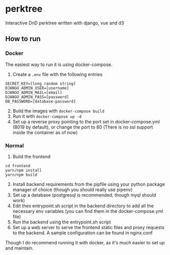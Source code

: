 # perktree

Interactive DnD perktree written with django, vue and d3

## How to run

### Docker
The easiest way to run it is using docker-compose.

1. Create a `.env` file with the following entries
```
SECRET_KEY=[long random string]
DJANGO_ADMIN_USER=[username]
DJANGO_ADMIN_MAIL=[email]
DJANGO_ADMIN_PASS=[password]
DB_PASSWORD=[database-password]
```

2. Build the images with `docker-compose build`
3. Run it with `docker-compose up -d`
4. Set up a reverse proxy pointing to the port set in docker-compose.yml (8019 by default), or change the port to 80 (There is no ssl support inside the container as of now)

### Normal

1. Build the frontend
```
cd frontend
yarn/npm install
yarn/npm build
```

2. Install backend requirements from the pipfile using your python package manager of choice (though you should really use pipenv)
3. Set up a database (postgresql is recommended, though myql should work)
4. Edit thes entrypoint.sh script in the backend directory to add all the necessary env variables (you can find them in the docker-compose.yml file)
5. Run the backend using the entrypoint.sh script
6. Set up a web server to serve the frontend static files and proxy requests to the backend. A sample configuration can be found in nginx.conf

Though I do recommend running it with docker, as it's much easier to set up and maintain.
